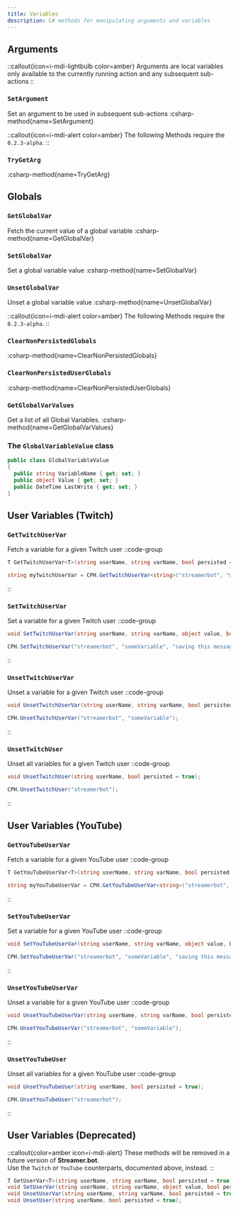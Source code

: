```yaml
---
title: Variables
description: C# methods for manipulating arguments and variables
---
```


## Arguments
::callout{icon=i-mdi-lightbulb color=amber}
Arguments are local variables only available to the currently running action and any subsequent sub-actions
::

### `SetArgument`
Set an argument to be used in subsequent sub-actions
:csharp-method{name=SetArgument}

::callout{icon=i-mdi-alert color=amber}
The following Methods require the `0.2.3-alpha`.
::

### `TryGetArg`
:csharp-method{name=TryGetArg}



## Globals
### `GetGlobalVar`
Fetch the current value of a global variable
:csharp-method{name=GetGlobalVar}

### `SetGlobalVar`
Set a global variable value
:csharp-method{name=SetGlobalVar}

### `UnsetGlobalVar`
Unset a global variable value
:csharp-method{name=UnsetGlobalVar}

::callout{icon=i-mdi-alert color=amber}
The following Methods require the `0.2.3-alpha`.
::

### `ClearNonPersistedGlobals`
:csharp-method{name=ClearNonPersistedGlobals}

### `ClearNonPersistedUserGlobals`
:csharp-method{name=ClearNonPersistedUserGlobals}

### `GetGlobalVarValues`
Get a list of all Global Variables.
:csharp-method{name=GetGlobalVarValues}

### The `GlobalVariableValue` class
```cs
public class GlobalVariableValue
{
  public string VariableName { get; set; }
  public object Value { get; set; }
  public DateTime LastWrite { get; set; }
}
```

## User Variables (Twitch)
### `GetTwitchUserVar`
Fetch a variable for a given Twitch user
::code-group
  ```csharp [Method]
  T GetTwitchUserVar<T>(string userName, string varName, bool persisted = true);
  ```
  ```csharp [Example]
  string myTwitchUserVar = CPH.GetTwitchUserVar<string>("streamerbot", "myTwitchUserVar");
  ```
::

### `SetTwitchUserVar`
Set a variable for a given Twitch user
::code-group
  ```csharp [Method]
  void SetTwitchUserVar(string userName, string varName, object value, bool persisted = true);
  ```
  ```csharp [Example]
  CPH.SetTwitchUserVar("streamerbot", "someVariable", "saving this message for later :)");
  ```
::

### `UnsetTwitchUserVar`
Unset a variable for a given Twitch user
::code-group
  ```csharp [Method]
  void UnsetTwitchUserVar(string userName, string varName, bool persisted = true);
  ```
  ```csharp [Example]
  CPH.UnsetTwitchUserVar("streamerbot", "someVariable");
  ```
::

### `UnsetTwitchUser`
Unset all variables for a given Twitch user
::code-group
  ```csharp [Method]
  void UnsetTwitchUser(string userName, bool persisted = true);
  ```
  ```csharp [Example]
  CPH.UnsetTwitchUser("streamerbot");
  ```
::

## User Variables (YouTube)
### `GetYouTubeUserVar`
Fetch a variable for a given YouTube user
::code-group
  ```csharp [Method]
  T GetYouTubeUserVar<T>(string userName, string varName, bool persisted = true);
  ```
  ```csharp [Example]
  string myYouTubeUserVar = CPH.GetYouTubeUserVar<string>("streamerbot", "myYouTubeUserVar");
  ```
::

### `SetYouTubeUserVar`
Set a variable for a given YouTube user
::code-group
  ```csharp [Method]
  void SetYouTubeUserVar(string userName, string varName, object value, bool persisted = true);
  ```
  ```csharp [Example]
  CPH.SetYouTubeUserVar("streamerbot", "someVariable", "saving this message for later :)");
  ```
::

### `UnsetYouTubeUserVar`
Unset a variable for a given YouTube user
::code-group
  ```csharp [Method]
  void UnsetYouTubeUserVar(string userName, string varName, bool persisted = true);
  ```
  ```csharp [Example]
  CPH.UnsetYouTubeUserVar("streamerbot", "someVariable");
  ```
::

### `UnsetYouTubeUser`
Unset all variables for a given YouTube user
::code-group
  ```csharp [Method]
  void UnsetYouTubeUser(string userName, bool persisted = true);
  ```
  ```csharp [Example]
  CPH.UnsetYouTubeUser("streamerbot");
  ```
::


## User Variables (Deprecated)
::callout{color=amber icon=i-mdi-alert}
These methods will be removed in a future version of **Streamer.bot**.<br>
Use the `Twitch` or `YouTube` counterparts, documented above, instead.
::

```csharp
T GetUserVar<T>(string userName, string varName, bool persisted = true);
void SetUserVar(string userName, string varName, object value, bool persisted = true);
void UnsetUserVar(string userName, string varName, bool persisted = true);
void UnsetUser(string userName, bool persisted = true);
```